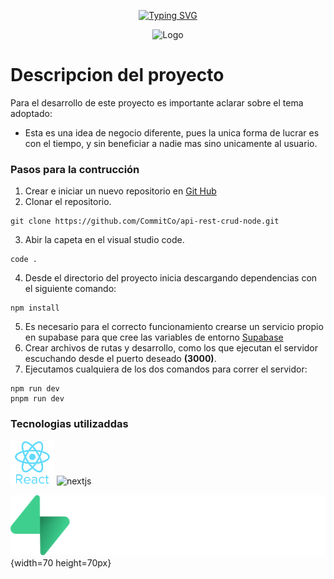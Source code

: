 <div align="center">

[![Typing SVG](https://readme-typing-svg.herokuapp.com?font=Fira+Code&pause=100&color=F7F7F7&width=435&lines=Bienvenidos+al+desparche;Donde+encontraremos+distracci%C3%B3n+y;Mataremos+el+tiempo+de+la+forma+que;m%C3%A1s+nos+gusta)](https://git.io/typing-svg)

<div width="1px">

![Logo](public/img/logo-white.png)

</div>  

</div>

# Descripcion del proyecto
Para el desarrollo de este proyecto es importante aclarar sobre el tema adoptado:

- Esta es una idea de negocio diferente, pues la unica forma de lucrar es con el tiempo, y sin beneficiar a nadie mas sino unicamente al usuario.

### Pasos para la contrucción
1. Crear e iniciar un nuevo repositorio en [Git Hub](https://www.github.com)
2. Clonar el repositorio.
```
git clone https://github.com/CommitCo/api-rest-crud-node.git
```
3. Abir la capeta en el visual studio code.
```
code .
```
4. Desde el directorio del proyecto inicia descargando dependencias con el siguiente comando: 
```
npm install
```
5. Es necesario para el correcto funcionamiento crearse un servicio propio en supabase para que cree las variables de entorno [Supabase](https://supabase.com)
6. Crear archivos de rutas y desarrollo, como los que ejecutan el servidor escuchando desde el puerto deseado **(3000)**.
7. Ejecutamos cualquiera de los dos comandos para correr el servidor:
```
npm run dev
pnpm run dev
```

### Tecnologias utilizaddas
<img src="https://raw.githubusercontent.com/devicons/devicon/master/icons/react/react-original-wordmark.svg" alt="react" width="70" height="70"/>
<img src="https://cdn.worldvectorlogo.com/logos/nextjs-2.svg" alt="nextjs" width="70" height="70"/>

![image](public/supabase-logo-wordmark--dark.svg){width=70 height=70px}

